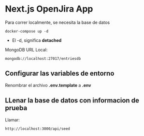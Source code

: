 # Next.js OpenJira App

Para correr localmente, se necesita la base de datos

```
docker-compose up -d
```

- El -d, significa **detached**

MongoDB URL Local:

```
mongodb://localhost:27017/entriesdb
```

## Configurar las variables de entorno

Renombrar el archivo **.env.template** a **.env**

## LLenar la base de datos con informacion de prueba

Llamar:

```
http://localhost:3000/api/seed
```
